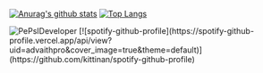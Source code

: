 [![Anurag's github stats](https://github-readme-stats.vercel.app/api?username=PePsIDeveloper&theme=dark)](https://github.com/anuraghazra/github-readme-stats)
[![Top Langs](https://github-readme-stats.vercel.app/api/top-langs/?username=PePsIDeveloper&theme=dark)](https://github.com/anuraghazra/github-readme-stats)
<p> <img src="https://komarev.com/ghpvc/?username=PePsIDeveloper&color=8E64D0" alt="PePsIDeveloper" />
 [![spotify-github-profile](https://spotify-github-profile.vercel.app/api/view?uid=advaithpro&cover_image=true&theme=default)](https://github.com/kittinan/spotify-github-profile)
